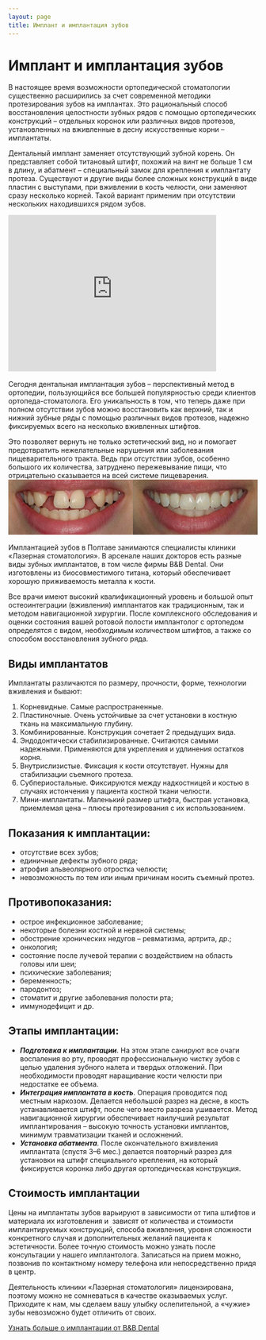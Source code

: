 ```yaml
---
layout: page
title: Имплант и имплантация зубов
---
```

<h1><strong>Имплант и имплантация зубов </strong></h1>
В настоящее время возможности ортопедической стоматологии существенно расширились за счет современной методики протезирования зубов на имплантах. Это рациональный способ восстановления целостности зубных рядов с помощью ортопедических конструкций – отдельных коронок или различных видов протезов, установленных на вживленные в десну искусственные корни – имплантаты.

Дентальный имплант заменяет отсутствующий зубной корень. Он представляет собой титановый штифт, похожий на винт не больше 1 см в длину, и абатмент – специальный замок для крепления к имплантату протеза. Существуют и другие виды более сложных конструкций в виде пластин с выступами, при вживлении в кость челюсти, они заменяют сразу несколько корней. Такой вариант применим при отсутствии нескольких находившихся рядом зубов.

<iframe width="420" height="315" src="https://www.youtube.com/embed/SHPpBN-psGg" frameborder="0" allowfullscreen></iframe>

Сегодня дентальная имплантация зубов – перспективный метод в ортопедии, пользующийся все большей популярностью среди клиентов ортопеда-стоматолога. Его уникальность в том, что теперь даже при полном отсутствии зубов можно восстановить как верхний, так и нижний зубные ряды с помощью различных видов протезов, надежно фиксируемых всего на несколько вживленных штифтов.

Это позволяет вернуть не только эстетический вид, но и помогает предотвратить нежелательные нарушения или заболевания пищеварительного тракта. Ведь при отсутствии зубов, особенно большого их количества, затруднено пережевывание пищи, что отрицательно сказывается на всей системе пищеварения.
<span class="image fit">![Альт картинки](/images/implantaciya-zubov-do-i-posle.jpg)</span>

Имплантацией зубов в Полтаве занимаются специалисты клиники «Лазерная стоматология». В арсенале наших докторов есть разные виды зубных имплантатов, в том числе фирмы B&amp;B Dental. Они изготовлены из биосовместимого титана, который обеспечивает хорошую приживаемость металла к кости.

Все врачи имеют высокий квалификационный уровень и большой опыт остеоинтеграции (вживления) имплантатов как традиционным, так и методом навигационной хирургии. После комплексного обследования и оценки состояния вашей ротовой полости имплантолог с ортопедом определятся с видом, необходимым количеством штифтов, а также со способом восстановления зубного ряда.
<h2><strong>Виды имплантатов </strong></h2>
Имплантаты различаются по размеру, прочности, форме, технологии вживления и бывают:
<ol>
 	<li>Корневидные. Самые распространенные.</li>
 	<li>Пластиночные. Очень устойчивые за счет установки в костную ткань на максимальную глубину.</li>
 	<li>Комбинированные. Конструкция сочетает 2 предыдущих вида.</li>
 	<li>Эндодонтически стабилизированные. Считаются самыми надежными. Применяются для укрепления и удлинения остатков корня.</li>
 	<li>Внутрислизистые. Фиксация к кости отсутствует. Нужны для стабилизации съемного протеза.</li>
 	<li>Субпериостальные. Фиксируются между надкостницей и костью в случаях истончения у пациента костной ткани челюсти.</li>
 	<li>Мини-имплантаты. Маленький размер штифта, быстрая установка, приемлемая цена – плюсы протезирования с их использованием.</li>
</ol>
<h2><strong>Показания к имплантации</strong><strong>: </strong></h2>
<ul>
 	<li>отсутствие всех зубов;</li>
 	<li>единичные дефекты зубного ряда;</li>
 	<li>атрофия альвеолярного отростка челюсти;</li>
 	<li>невозможность по тем или иным причинам носить съемный протез.</li>
</ul>
<h2><strong>Противопоказания</strong><strong>: </strong></h2>
<ul>
 	<li>острое инфекционное заболевание;</li>
 	<li>некоторые болезни костной и нервной системы;</li>
 	<li>обострение хронических недугов – ревматизма, артрита, др.;</li>
 	<li>онкология;</li>
 	<li>состояние после лучевой терапии с воздействием на область головы или шеи;</li>
 	<li>психические заболевания;</li>
 	<li>беременность;</li>
 	<li>пародонтоз;</li>
 	<li>стоматит и другие заболевания полости рта;</li>
 	<li>иммунодефицит и др.</li>
</ul>
<h2><strong>Этапы имплантации</strong><strong>: </strong></h2>
<ul>
 	<li><strong><em>Подготовка к имплантации</em></strong>. На этом этапе санируют все очаги воспаления во рту, проводят профессиональную чистку зубов с целью удаления зубного налета и твердых отложений. При необходимости проводят наращивание кости челюсти при недостатке ее объема.</li>
 	<li><strong><em>Интеграция имплантата в кость</em></strong>. Операция проводится под местным наркозом. Делается небольшой разрез на десне, в кость устанавливается штифт, после чего место разреза ушивается. Метод навигационной хирургии обеспечивает наилучший результат имплантирования – высокую точность установки имплантов, минимум травматизации тканей и осложнений.</li>
 	<li><strong><em>Установка абатмента</em></strong>. После окончательного вживления имплантата (спустя 3–6 мес.) делается повторный разрез для установки на штифт специального крепления, на который фиксируется коронка либо другая ортопедическая конструкция.</li>
</ul>
<h2><strong>Стоимость имплантации </strong></h2>
Цены на имплантаты зубов варьируют в зависимости от типа штифтов и материала их изготовления и  зависят от количества и стоимости имплантируемых конструкций, способа вживления, уровня сложности конкретного случая и дополнительных желаний пациента к эстетичности. Более точную стоимость можно узнать после консультации у нашего имплантолога. Записаться на прием можно, позвонив по контактному номеру телефона или непосредственно придя в центр.

Деятельность клиники «Лазерная стоматология» лицензирована, поэтому можно не сомневаться в качестве оказываемых услуг. Приходите к нам, мы сделаем вашу улыбку ослепительной, а «чужие» зубы невозможно будет отличить от своих.  

[Узнать больше о имплантации от B&B Dental](/2016/03/21/b-and-b-dental-implantacia.html)
